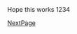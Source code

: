 <html>
  <head>Hope this works</head>
  <body> 1234 </body>
</html>

[NextPage](https://github.com/ukr11/nasatt/blob/docs/docs/page1)
